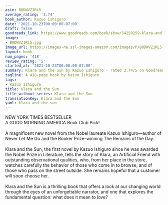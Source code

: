 ```yaml
---
asin: B0DWVZ1RL5
average_rating: '3.74'
book_author: Kazuo Ishiguro
date: '2021-10-23T00:00:00-07:00'
draft: false
goodreads_link: https://www.goodreads.com/book/show/54250259-klara-and-the-sun
image:
- B0DWVZ1RL5.jpg
image_url: https://images-na.ssl-images-amazon.com/images/P/B0DWVZ1RL5.01._SCLZZZZZZZ.jpg
layout: book
num_pages: '418'
review_rating: '5'
started_at: '2021-10-23T00:00:00-07:00'
summary: Klara and the Sun by Kazuo Ishiguro - rated 3.74/5 on Goodreads
tagline: A 418-page book by Kazuo Ishiguro
tags:
- Kazuo Ishiguro
title: Klara and the Sun
title_without_series: Klara and the Sun
translationKey: Klara and the Sun
yaml: klara-and-the-sun
---
```


NEW YORK TIMES BESTSELLER<br />A GOOD MORNING AMERICA Book Club Pick!<br /><br />A magnificent new novel from the Nobel laureate Kazuo Ishiguro—author of Never Let Me Go and the Booker Prize-winning The Remains of the Day.<br /><br />Klara and the Sun, the first novel by Kazuo Ishiguro since he was awarded the Nobel Prize in Literature, tells the story of Klara, an Artificial Friend with outstanding observational qualities, who, from her place in the store, watches carefully the behavior of those who come in to browse, and of those who pass on the street outside. She remains hopeful that a customer will soon choose her.<br /><br />Klara and the Sun is a thrilling book that offers a look at our changing world through the eyes of an unforgettable narrator, and one that explores the fundamental question: what does it mean to love?